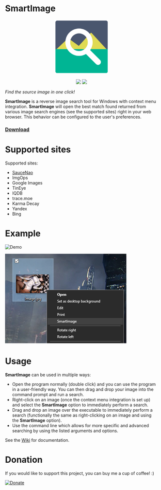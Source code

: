# SmartImage

<p align="center">
    <img src="SmartImage/Icon.png" width="180" height="180">
</p>

<p align="center">
    <a href="https://GitHub.com/Decimation/SmartImage/releases/" alt="Releases">
        <img src="https://img.shields.io/github/release/Decimation/SmartImage.svg" /></a>
    
  <a href="https://GitHub.com/Decimation/SmartImage/releases/" alt="Total Downloads">
        <img src="https://img.shields.io/github/downloads/Decimation/SmartImage/total.svg" /></a>
    
</p>


*Find the source image in one click!*

**SmartImage** is a reverse image search tool for Windows with context menu integration. **SmartImage** will open the best match found returned from various image search engines (see the supported sites) right in your web browser. This behavior can be configured to the user's preferences.


### [Download](https://github.com/Decimation/SmartImage/releases)


# Supported sites

Supported sites:

- [SauceNao](https://saucenao.com/)
- ImgOps
- Google Images
- TinEye
- IQDB
- trace.moe
- Karma Decay
- Yandex
- Bing

# Example

![Demo](https://github.com/Decimation/SmartImage/raw/master/Demo.gif)

![Context menu image](https://github.com/Decimation/SmartImage/blob/master/Context%20menu%20integration.png)

# Usage

**SmartImage** can be used in multiple ways:

- Open the program normally (double click) and you can use the program in a user-friendly way. You can then drag and drop your image into the command prompt and run a search.
- Right-click on an image (once the context menu integration is set up) and select the **SmartImage** option to immediately perform a search.
- Drag and drop an image over the executable to immediately perform a search (functionally the same as right-clicking on an image and using the **SmartImage** option).
- Use the command line which allows for more specific and advanced searching by using the listed arguments and options.

See the [Wiki](https://github.com/Decimation/SmartImage/wiki) for documentation.

# Donation

If you would like to support this project, you can buy me a cup of coffee! :)

[![Donate](https://img.shields.io/badge/Donate-PayPal-blue.svg)](https://paypal.me/decimation001?locale.x=en_US)
